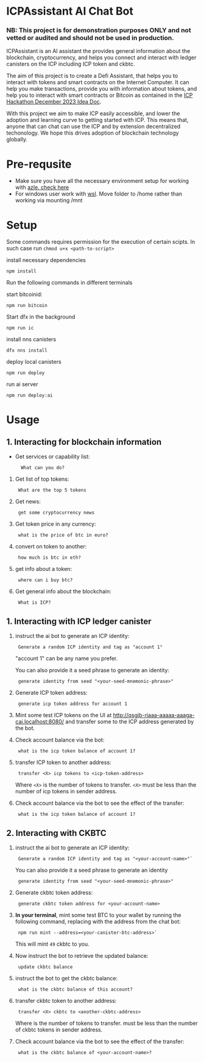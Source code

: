# ICPAssistant AI Chat Bot
### NB: This project is for demonstration purposes ONLY and not vetted or audited and should not be used in production.
ICPAssistant is an AI assistant the provides general information about the blockchain, cryptocurrency, and helps you connect and interact with ledger canisters on the ICP including ICP token and ckbtc.

The aim of this project is to create a Defi Assistant, that helps you to interact with tokens and smart contracts on the Internet Computer. It can help you make transactions, provide you with information about tokens, and help you to interact with smart contracts or Bitcoin as contained in the [ICP Hackathon December 2023 Idea Doc](https://hackmd.io/rmKmStiVSZy54MCw8vrLJQ).

With this project we aim to make ICP easily accessible, and lower the adoption and learning curve to getting started with ICP. This means that, anyone that can chat can use the ICP and by extension decentralized techonology. We hope this drives adoption of blockchain technology globally.

# Pre-requsite
- Make sure you have all the necessary environment setup for working with [azle. check here](https://demergent-labs.github.io/azle/installation.html)
- For windows user work with [wsl](https://learn.microsoft.com/en-us/windows/wsl/install). Move folder to /home rather than working via mounting /mnt

# Setup
Some commands requires permission for the execution of certain scipts. In such case run `chmod u+x <path-to-script>`

install necessary dependencies
	
	npm install 

Run the following commands in different terminals

start bitcoinid:

    npm run bitcoin

Start dfx in the background

    npm run ic

install nns canisters

    dfx nns install

deploy local canisters

    npm run deploy

run ai server
        
	npm run deploy:ai


# Usage
## 1. Interacting for blockchain information
* Get services or capability list: 

        What can you do?

1. Get list of top tokens: 

        What are the top 5 tokens

2. Get news: 

        get some cryptocurrency news

3. Get token price in any currency: 

        what is the price of btc in euro?

4. convert on token to another: 

        how much is btc in eth?

5. get info about a token: 

        where can i buy btc?
6. Get general info about the blockchain: 

        What is ICP?


## 1. Interacting with ICP ledger canister
1. instruct the ai bot to generate an ICP identity:      

        Generate a random ICP identity and tag as "account 1" 
        
    "account 1" can be any name you prefer. 
    
    You can also provide it a seed phrase to generate an identity: 
    
        generate identity from seed "<your-seed-mnemonic-phrase>"
    
2. Generate ICP token address: 

        generate icp token address for account 1

3. Mint some test ICP tokens on the UI at http://qsgjb-riaaa-aaaaa-aaaga-cai.localhost:8080/ and transfer some to the ICP address generated by the bot.
4. Check account balance via the bot: 

        what is the icp token balance of account 1?

5. transfer ICP token to another address: 

        transfer <X> icp tokens to <icp-token-address>
    Where `<X>` is the number of tokens to transfer. `<X>` must be less than the number of icp tokens in sender address.
6. Check account balance via the bot to see the effect of the transfer: 

        what is the icp token balance of account 1?

## 2. Interacting with CKBTC
1. instruct the ai bot to generate an ICP identity: 

        Generate a random ICP identity and tag as "<your-account-name>"` 
    You can also provide it a seed phrase to generate an identity 
    
        generate identity from seed "<your-seed-mnemonic-phrase>"

2. Generate ckbtc token address: 

        generate ckbtc token address for <your-account-name>

3. **In your terminal**, mint some test BTC to your wallet by running the following command, replacing <your-canister-btc-address> with the address from the chat bot: 

        npm run mint --address=<your-canister-btc-address>` 
    This will mint `49` ckbtc to you.
4. Now instruct the bot to retrieve the updated balance: 

        update ckbtc balance

5. instruct the bot to get the ckbtc balance: 

        what is the ckbtc balance of this account?

6. transfer ckbtc token to another address: 

        transfer <X> ckbtc to <another-ckbtc-address>

    Where <X> is the number of tokens to transfer. <X> must be less than the number of ckbtc tokens in sender address.
7. Check account balance via the bot to see the effect of the transfer: 

        what is the ckbtc balance of <your-account-name>?